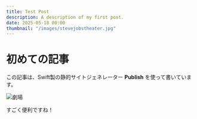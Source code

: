 ```yaml
---
title: Test Post
description: A description of my first post.
date: 2025-05-18 00:00
thumbnail: "/images/stevejobstheater.jpg"
---
```


# 初めての記事

この記事は、Swift製の静的サイトジェネレーター **Publish** を使って書いています。

![劇場](/images/stevejobstheater.jpg)

すごく便利ですね！
